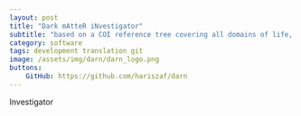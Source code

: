 ```yaml
---
layout: post
title: "Dark mAtteR iNvestigator"
subtitle: "based on a COI reference tree covering all domains of life, DARN assigns amplicon sequences to the three domains"
category: software
tags: development translation git
image: /assets/img/darn/darn_logo.png
buttons:
    GitHub: https://github.com/hariszaf/darn
---
```



Investigator


